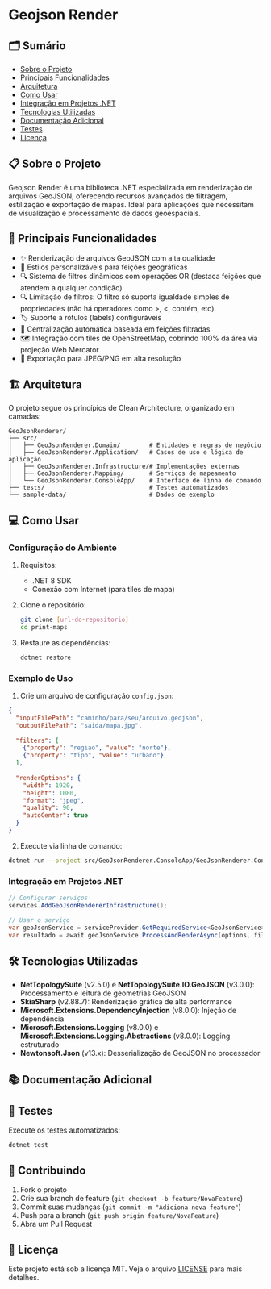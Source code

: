 # Geojson Render

## 🗂️ Sumário
- [Sobre o Projeto](#sobre-o-projeto)
- [Principais Funcionalidades](#principais-funcionalidades)
- [Arquitetura](#arquitetura)
- [Como Usar](#como-usar)
- [Integração em Projetos .NET](#integração-em-projetos-net)
- [Tecnologias Utilizadas](#tecnologias-utilizadas)
- [Documentação Adicional](#documentação-adicional)
- [Testes](#testes)
- [Licença](#licença)


## 📋 Sobre o Projeto

Geojson Render é uma biblioteca .NET especializada em renderização de arquivos GeoJSON, oferecendo recursos avançados de filtragem, estilização e exportação de mapas. Ideal para aplicações que necessitam de visualização e processamento de dados geoespaciais.

## 🚀 Principais Funcionalidades

- ✨ Renderização de arquivos GeoJSON com alta qualidade
- 🎨 Estilos personalizáveis para feições geográficas
- 🔍 Sistema de filtros dinâmicos com operações OR (destaca feições que atendem a qualquer condição)
- 🔍 Limitação de filtros: O filtro só suporta igualdade simples de propriedades (não há operadores como >, <, contém, etc).
- 🏷️ Suporte a rótulos (labels) configuráveis
- 🎯 Centralização automática baseada em feições filtradas
- 🗺️ Integração com tiles de OpenStreetMap, cobrindo 100% da área via projeção Web Mercator
- 📸 Exportação para JPEG/PNG em alta resolução

## 🏗️ Arquitetura

O projeto segue os princípios de Clean Architecture, organizado em camadas:

```
GeoJsonRenderer/
├── src/
│   ├── GeoJsonRenderer.Domain/        # Entidades e regras de negócio
│   ├── GeoJsonRenderer.Application/   # Casos de uso e lógica de aplicação
│   ├── GeoJsonRenderer.Infrastructure/# Implementações externas
│   ├── GeoJsonRenderer.Mapping/       # Serviços de mapeamento
│   └── GeoJsonRenderer.ConsoleApp/    # Interface de linha de comando
├── tests/                             # Testes automatizados
└── sample-data/                       # Dados de exemplo
```

## 💻 Como Usar

### Configuração do Ambiente

1. Requisitos:
   - .NET 8 SDK 
   - Conexão com Internet (para tiles de mapa)

2. Clone o repositório:
   ```bash
   git clone [url-do-repositorio]
   cd print-maps
   ```

3. Restaure as dependências:
   ```bash
   dotnet restore
   ```

### Exemplo de Uso

1. Crie um arquivo de configuração `config.json`:
```json
{
  "inputFilePath": "caminho/para/seu/arquivo.geojson",
  "outputFilePath": "saida/mapa.jpg",
  
  "filters": [
    {"property": "regiao", "value": "norte"},
    {"property": "tipo", "value": "urbano"}
  ],
  
  "renderOptions": {
    "width": 1920,
    "height": 1080,
    "format": "jpeg",
    "quality": 90,
    "autoCenter": true
  }
}
```

2. Execute via linha de comando:
```bash
dotnet run --project src/GeoJsonRenderer.ConsoleApp/GeoJsonRenderer.ConsoleApp.csproj config.json
```

### Integração em Projetos .NET

```csharp
// Configurar serviços
services.AddGeoJsonRendererInfrastructure();

// Usar o serviço
var geoJsonService = serviceProvider.GetRequiredService<GeoJsonService>();
var resultado = await geoJsonService.ProcessAndRenderAsync(options, filtros, estilos);
```

## 🛠️ Tecnologias Utilizadas

- **NetTopologySuite** (v2.5.0) e **NetTopologySuite.IO.GeoJSON** (v3.0.0): Processamento e leitura de geometrias GeoJSON
- **SkiaSharp** (v2.88.7): Renderização gráfica de alta performance
- **Microsoft.Extensions.DependencyInjection** (v8.0.0): Injeção de dependência
- **Microsoft.Extensions.Logging** (v8.0.0) e **Microsoft.Extensions.Logging.Abstractions** (v8.0.0): Logging estruturado
- **Newtonsoft.Json** (v13.x): Desserialização de GeoJSON no processador

## 📚 Documentação Adicional

## 🧪 Testes

Execute os testes automatizados:
```bash
dotnet test
```

## 🤝 Contribuindo

1. Fork o projeto
2. Crie sua branch de feature (`git checkout -b feature/NovaFeature`)
3. Commit suas mudanças (`git commit -m "Adiciona nova feature"`)
4. Push para a branch (`git push origin feature/NovaFeature`)
5. Abra um Pull Request

## 📄 Licença

Este projeto está sob a licença MIT. Veja o arquivo [LICENSE](LICENSE) para mais detalhes.

